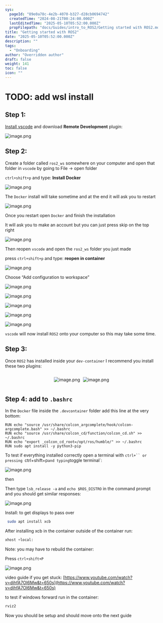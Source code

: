```yaml
---
sys:
  pageId: "89e0a78c-4e2b-4070-b327-d28cb0694742"
  createdTime: "2024-08-21T00:24:00.000Z"
  lastEditedTime: "2025-05-10T05:52:00.000Z"
  propFilepath: "docs/Guides/intro_to_ROS2/Getting started with ROS2.md"
title: "Getting started with ROS2"
date: "2025-05-10T05:52:00.000Z"
description: ""
tags:
  - "Onboarding"
author: "Overridden author"
draft: false
weight: 141
toc: false
icon: ""
---
```


# TODO: add wsl install

## Step 1:

[Install vscode](https://code.visualstudio.com/download) and download **Remote Development** plugin:

![image.png](https://prod-files-secure.s3.us-west-2.amazonaws.com/d518164a-d88e-44d1-a4ee-3adb3bd8bce0/efb52993-1881-4a40-b95e-6f020334f022/image.png?X-Amz-Algorithm=AWS4-HMAC-SHA256&X-Amz-Content-Sha256=UNSIGNED-PAYLOAD&X-Amz-Credential=ASIAZI2LB4665YF5LEIC%2F20250709%2Fus-west-2%2Fs3%2Faws4_request&X-Amz-Date=20250709T220914Z&X-Amz-Expires=3600&X-Amz-Security-Token=IQoJb3JpZ2luX2VjEKb%2F%2F%2F%2F%2F%2F%2F%2F%2F%2FwEaCXVzLXdlc3QtMiJHMEUCIQCv7ebFRjMcELxp3IVWzg37T3WgVwHe%2FsSV8dUySLX0yQIgeLsFC5H0XWifST0lV2MgTAyy1fD3UkfbbwtaEWzEi%2BMqiAQIr%2F%2F%2F%2F%2F%2F%2F%2F%2F%2F%2FARAAGgw2Mzc0MjMxODM4MDUiDMy7IlMyYzbZQMjpeyrcA4trtYt8Z3PU222V9%2BM6SvP5D%2FB2Y80OwFBtlrygHBoo%2BFhV1Y%2BOMEhtXWgQ6pGZH1RF54elnuDIfXGDz6BKvu0xLmpSX0HNRPgJRdq1TEzMJ5MjBsgT1w1VsEAuIxdGNtFKlNtU117kOrj1DsgvOPDKhT1l3AjBHJpFZXl4oSs8G7IAnDXRMRAAtcnRWW3m%2F%2F5cuFkduQpqqEYpIgfEUAc5Ij0xWDtB2e5V4Do7RKsBMfkyHtdUiCPfeVf5rX3KSF6MJkggzb45YOh94cQo%2B3GTb2qPEKCD7XXwA3nJCLBud%2BZ2efL8%2FXMuJRHo%2FTi0nq8mDD%2FrFpYs%2Bto0VYhh3%2BhTcma6lebQUPGLzRQ485lhRLUzEG8nM8IPedtNuvVMslgB2K7YX54q2lwdaUC6aaD%2BwAdmZ1uQj3qkt1c5I7rcaSlljBbQThVFHAWHnYgqaVKzPatU5dJiRpqeGmnOCBIgohtfwPjhZfGsKLVuNy8QIVdO21w5%2FwF2o6Or%2BTEyAptN%2Bs%2FgW5xbZ%2FRV8DfW6dg2fFYi5JHiTK2%2FYztll7H5CKPAwDsI016VqpR1DK9RNRsRN9W8zQ2FCKUyk7uK6kfW3D1fUIM1UIUKI1BmogPwqsuD5aGyMj532IwLMOTFu8MGOqUBEXNEs%2BXDwi2ipsmvcOsFog68FzWoNC6NAp0n5NxG%2BGkCn0vMn7M9bXlnw8SWfb4Sweq1MT5uo8J2OKWE2%2FVsHGHsuzAkeAzurf%2BYyVan8V6OcoSeWITRSoTHfm5DfycUxWXA2RnPlrzAaL0rZIIatGOHvBHq4WN5z6mLhYTTEtBYWJWtYSGj1j3jCVxVIudo2Pg0TWn9xpWyVXCM0Q70DNpk4x%2Fa&X-Amz-Signature=3926fe992079b88d05752cdf0e64be42564786d01f12d5b77f1e25443cd0f7a7&X-Amz-SignedHeaders=host&x-amz-checksum-mode=ENABLED&x-id=GetObject)

## Step 2:

Create a folder called `ros2_ws` somewhere on your computer and open that folder in `vscode` by going to File → open folder 

`ctrl+shift+p` and type: **Install Docker**

![image.png](https://prod-files-secure.s3.us-west-2.amazonaws.com/d518164a-d88e-44d1-a4ee-3adb3bd8bce0/2269dc0e-1cd5-47ff-bceb-c04ad9b2eab0/image.png?X-Amz-Algorithm=AWS4-HMAC-SHA256&X-Amz-Content-Sha256=UNSIGNED-PAYLOAD&X-Amz-Credential=ASIAZI2LB4665YF5LEIC%2F20250709%2Fus-west-2%2Fs3%2Faws4_request&X-Amz-Date=20250709T220914Z&X-Amz-Expires=3600&X-Amz-Security-Token=IQoJb3JpZ2luX2VjEKb%2F%2F%2F%2F%2F%2F%2F%2F%2F%2FwEaCXVzLXdlc3QtMiJHMEUCIQCv7ebFRjMcELxp3IVWzg37T3WgVwHe%2FsSV8dUySLX0yQIgeLsFC5H0XWifST0lV2MgTAyy1fD3UkfbbwtaEWzEi%2BMqiAQIr%2F%2F%2F%2F%2F%2F%2F%2F%2F%2F%2FARAAGgw2Mzc0MjMxODM4MDUiDMy7IlMyYzbZQMjpeyrcA4trtYt8Z3PU222V9%2BM6SvP5D%2FB2Y80OwFBtlrygHBoo%2BFhV1Y%2BOMEhtXWgQ6pGZH1RF54elnuDIfXGDz6BKvu0xLmpSX0HNRPgJRdq1TEzMJ5MjBsgT1w1VsEAuIxdGNtFKlNtU117kOrj1DsgvOPDKhT1l3AjBHJpFZXl4oSs8G7IAnDXRMRAAtcnRWW3m%2F%2F5cuFkduQpqqEYpIgfEUAc5Ij0xWDtB2e5V4Do7RKsBMfkyHtdUiCPfeVf5rX3KSF6MJkggzb45YOh94cQo%2B3GTb2qPEKCD7XXwA3nJCLBud%2BZ2efL8%2FXMuJRHo%2FTi0nq8mDD%2FrFpYs%2Bto0VYhh3%2BhTcma6lebQUPGLzRQ485lhRLUzEG8nM8IPedtNuvVMslgB2K7YX54q2lwdaUC6aaD%2BwAdmZ1uQj3qkt1c5I7rcaSlljBbQThVFHAWHnYgqaVKzPatU5dJiRpqeGmnOCBIgohtfwPjhZfGsKLVuNy8QIVdO21w5%2FwF2o6Or%2BTEyAptN%2Bs%2FgW5xbZ%2FRV8DfW6dg2fFYi5JHiTK2%2FYztll7H5CKPAwDsI016VqpR1DK9RNRsRN9W8zQ2FCKUyk7uK6kfW3D1fUIM1UIUKI1BmogPwqsuD5aGyMj532IwLMOTFu8MGOqUBEXNEs%2BXDwi2ipsmvcOsFog68FzWoNC6NAp0n5NxG%2BGkCn0vMn7M9bXlnw8SWfb4Sweq1MT5uo8J2OKWE2%2FVsHGHsuzAkeAzurf%2BYyVan8V6OcoSeWITRSoTHfm5DfycUxWXA2RnPlrzAaL0rZIIatGOHvBHq4WN5z6mLhYTTEtBYWJWtYSGj1j3jCVxVIudo2Pg0TWn9xpWyVXCM0Q70DNpk4x%2Fa&X-Amz-Signature=a103c5a757f46da460043ee55157dd5e49fc193b6e2575f02ad9db3a516b2a19&X-Amz-SignedHeaders=host&x-amz-checksum-mode=ENABLED&x-id=GetObject)

The `Docker` install will take sometime and at the end it will ask you to restart

![image.png](https://prod-files-secure.s3.us-west-2.amazonaws.com/d518164a-d88e-44d1-a4ee-3adb3bd8bce0/ed233f78-be33-4b1f-b89c-9c346c0e961e/image.png?X-Amz-Algorithm=AWS4-HMAC-SHA256&X-Amz-Content-Sha256=UNSIGNED-PAYLOAD&X-Amz-Credential=ASIAZI2LB4665YF5LEIC%2F20250709%2Fus-west-2%2Fs3%2Faws4_request&X-Amz-Date=20250709T220914Z&X-Amz-Expires=3600&X-Amz-Security-Token=IQoJb3JpZ2luX2VjEKb%2F%2F%2F%2F%2F%2F%2F%2F%2F%2FwEaCXVzLXdlc3QtMiJHMEUCIQCv7ebFRjMcELxp3IVWzg37T3WgVwHe%2FsSV8dUySLX0yQIgeLsFC5H0XWifST0lV2MgTAyy1fD3UkfbbwtaEWzEi%2BMqiAQIr%2F%2F%2F%2F%2F%2F%2F%2F%2F%2F%2FARAAGgw2Mzc0MjMxODM4MDUiDMy7IlMyYzbZQMjpeyrcA4trtYt8Z3PU222V9%2BM6SvP5D%2FB2Y80OwFBtlrygHBoo%2BFhV1Y%2BOMEhtXWgQ6pGZH1RF54elnuDIfXGDz6BKvu0xLmpSX0HNRPgJRdq1TEzMJ5MjBsgT1w1VsEAuIxdGNtFKlNtU117kOrj1DsgvOPDKhT1l3AjBHJpFZXl4oSs8G7IAnDXRMRAAtcnRWW3m%2F%2F5cuFkduQpqqEYpIgfEUAc5Ij0xWDtB2e5V4Do7RKsBMfkyHtdUiCPfeVf5rX3KSF6MJkggzb45YOh94cQo%2B3GTb2qPEKCD7XXwA3nJCLBud%2BZ2efL8%2FXMuJRHo%2FTi0nq8mDD%2FrFpYs%2Bto0VYhh3%2BhTcma6lebQUPGLzRQ485lhRLUzEG8nM8IPedtNuvVMslgB2K7YX54q2lwdaUC6aaD%2BwAdmZ1uQj3qkt1c5I7rcaSlljBbQThVFHAWHnYgqaVKzPatU5dJiRpqeGmnOCBIgohtfwPjhZfGsKLVuNy8QIVdO21w5%2FwF2o6Or%2BTEyAptN%2Bs%2FgW5xbZ%2FRV8DfW6dg2fFYi5JHiTK2%2FYztll7H5CKPAwDsI016VqpR1DK9RNRsRN9W8zQ2FCKUyk7uK6kfW3D1fUIM1UIUKI1BmogPwqsuD5aGyMj532IwLMOTFu8MGOqUBEXNEs%2BXDwi2ipsmvcOsFog68FzWoNC6NAp0n5NxG%2BGkCn0vMn7M9bXlnw8SWfb4Sweq1MT5uo8J2OKWE2%2FVsHGHsuzAkeAzurf%2BYyVan8V6OcoSeWITRSoTHfm5DfycUxWXA2RnPlrzAaL0rZIIatGOHvBHq4WN5z6mLhYTTEtBYWJWtYSGj1j3jCVxVIudo2Pg0TWn9xpWyVXCM0Q70DNpk4x%2Fa&X-Amz-Signature=ba0cca83af2cb7d3b58e6bb71f4f4a146e3bc031f85214583fe3b0223ad5da7a&X-Amz-SignedHeaders=host&x-amz-checksum-mode=ENABLED&x-id=GetObject)

Once you restart open `Docker` and finish the installation

It will ask you to make an account but you can just press skip on the top right

![image.png](https://prod-files-secure.s3.us-west-2.amazonaws.com/d518164a-d88e-44d1-a4ee-3adb3bd8bce0/21010ad9-1659-4fd9-9f59-9932a09b2a3d/image.png?X-Amz-Algorithm=AWS4-HMAC-SHA256&X-Amz-Content-Sha256=UNSIGNED-PAYLOAD&X-Amz-Credential=ASIAZI2LB4665YF5LEIC%2F20250709%2Fus-west-2%2Fs3%2Faws4_request&X-Amz-Date=20250709T220914Z&X-Amz-Expires=3600&X-Amz-Security-Token=IQoJb3JpZ2luX2VjEKb%2F%2F%2F%2F%2F%2F%2F%2F%2F%2FwEaCXVzLXdlc3QtMiJHMEUCIQCv7ebFRjMcELxp3IVWzg37T3WgVwHe%2FsSV8dUySLX0yQIgeLsFC5H0XWifST0lV2MgTAyy1fD3UkfbbwtaEWzEi%2BMqiAQIr%2F%2F%2F%2F%2F%2F%2F%2F%2F%2F%2FARAAGgw2Mzc0MjMxODM4MDUiDMy7IlMyYzbZQMjpeyrcA4trtYt8Z3PU222V9%2BM6SvP5D%2FB2Y80OwFBtlrygHBoo%2BFhV1Y%2BOMEhtXWgQ6pGZH1RF54elnuDIfXGDz6BKvu0xLmpSX0HNRPgJRdq1TEzMJ5MjBsgT1w1VsEAuIxdGNtFKlNtU117kOrj1DsgvOPDKhT1l3AjBHJpFZXl4oSs8G7IAnDXRMRAAtcnRWW3m%2F%2F5cuFkduQpqqEYpIgfEUAc5Ij0xWDtB2e5V4Do7RKsBMfkyHtdUiCPfeVf5rX3KSF6MJkggzb45YOh94cQo%2B3GTb2qPEKCD7XXwA3nJCLBud%2BZ2efL8%2FXMuJRHo%2FTi0nq8mDD%2FrFpYs%2Bto0VYhh3%2BhTcma6lebQUPGLzRQ485lhRLUzEG8nM8IPedtNuvVMslgB2K7YX54q2lwdaUC6aaD%2BwAdmZ1uQj3qkt1c5I7rcaSlljBbQThVFHAWHnYgqaVKzPatU5dJiRpqeGmnOCBIgohtfwPjhZfGsKLVuNy8QIVdO21w5%2FwF2o6Or%2BTEyAptN%2Bs%2FgW5xbZ%2FRV8DfW6dg2fFYi5JHiTK2%2FYztll7H5CKPAwDsI016VqpR1DK9RNRsRN9W8zQ2FCKUyk7uK6kfW3D1fUIM1UIUKI1BmogPwqsuD5aGyMj532IwLMOTFu8MGOqUBEXNEs%2BXDwi2ipsmvcOsFog68FzWoNC6NAp0n5NxG%2BGkCn0vMn7M9bXlnw8SWfb4Sweq1MT5uo8J2OKWE2%2FVsHGHsuzAkeAzurf%2BYyVan8V6OcoSeWITRSoTHfm5DfycUxWXA2RnPlrzAaL0rZIIatGOHvBHq4WN5z6mLhYTTEtBYWJWtYSGj1j3jCVxVIudo2Pg0TWn9xpWyVXCM0Q70DNpk4x%2Fa&X-Amz-Signature=155404bf9a441c2e95745d5c685e8686052e032cb268c93d2576f7170142a241&X-Amz-SignedHeaders=host&x-amz-checksum-mode=ENABLED&x-id=GetObject)

Then reopen `vscode` and open the `ros2_ws` folder you just made

press `ctrl+shift+p` and type: **reopen in container**

![image.png](https://prod-files-secure.s3.us-west-2.amazonaws.com/d518164a-d88e-44d1-a4ee-3adb3bd8bce0/4e93b8c2-41ad-488c-8095-c74205196118/image.png?X-Amz-Algorithm=AWS4-HMAC-SHA256&X-Amz-Content-Sha256=UNSIGNED-PAYLOAD&X-Amz-Credential=ASIAZI2LB4665YF5LEIC%2F20250709%2Fus-west-2%2Fs3%2Faws4_request&X-Amz-Date=20250709T220914Z&X-Amz-Expires=3600&X-Amz-Security-Token=IQoJb3JpZ2luX2VjEKb%2F%2F%2F%2F%2F%2F%2F%2F%2F%2FwEaCXVzLXdlc3QtMiJHMEUCIQCv7ebFRjMcELxp3IVWzg37T3WgVwHe%2FsSV8dUySLX0yQIgeLsFC5H0XWifST0lV2MgTAyy1fD3UkfbbwtaEWzEi%2BMqiAQIr%2F%2F%2F%2F%2F%2F%2F%2F%2F%2F%2FARAAGgw2Mzc0MjMxODM4MDUiDMy7IlMyYzbZQMjpeyrcA4trtYt8Z3PU222V9%2BM6SvP5D%2FB2Y80OwFBtlrygHBoo%2BFhV1Y%2BOMEhtXWgQ6pGZH1RF54elnuDIfXGDz6BKvu0xLmpSX0HNRPgJRdq1TEzMJ5MjBsgT1w1VsEAuIxdGNtFKlNtU117kOrj1DsgvOPDKhT1l3AjBHJpFZXl4oSs8G7IAnDXRMRAAtcnRWW3m%2F%2F5cuFkduQpqqEYpIgfEUAc5Ij0xWDtB2e5V4Do7RKsBMfkyHtdUiCPfeVf5rX3KSF6MJkggzb45YOh94cQo%2B3GTb2qPEKCD7XXwA3nJCLBud%2BZ2efL8%2FXMuJRHo%2FTi0nq8mDD%2FrFpYs%2Bto0VYhh3%2BhTcma6lebQUPGLzRQ485lhRLUzEG8nM8IPedtNuvVMslgB2K7YX54q2lwdaUC6aaD%2BwAdmZ1uQj3qkt1c5I7rcaSlljBbQThVFHAWHnYgqaVKzPatU5dJiRpqeGmnOCBIgohtfwPjhZfGsKLVuNy8QIVdO21w5%2FwF2o6Or%2BTEyAptN%2Bs%2FgW5xbZ%2FRV8DfW6dg2fFYi5JHiTK2%2FYztll7H5CKPAwDsI016VqpR1DK9RNRsRN9W8zQ2FCKUyk7uK6kfW3D1fUIM1UIUKI1BmogPwqsuD5aGyMj532IwLMOTFu8MGOqUBEXNEs%2BXDwi2ipsmvcOsFog68FzWoNC6NAp0n5NxG%2BGkCn0vMn7M9bXlnw8SWfb4Sweq1MT5uo8J2OKWE2%2FVsHGHsuzAkeAzurf%2BYyVan8V6OcoSeWITRSoTHfm5DfycUxWXA2RnPlrzAaL0rZIIatGOHvBHq4WN5z6mLhYTTEtBYWJWtYSGj1j3jCVxVIudo2Pg0TWn9xpWyVXCM0Q70DNpk4x%2Fa&X-Amz-Signature=89a5e99b2652dd5200e169211c1371ac4ea29246fadb910e81e01cea1f6ed56c&X-Amz-SignedHeaders=host&x-amz-checksum-mode=ENABLED&x-id=GetObject)

Choose “Add configuration to workspace”

![image.png](https://prod-files-secure.s3.us-west-2.amazonaws.com/d518164a-d88e-44d1-a4ee-3adb3bd8bce0/9560b282-5060-4989-ba37-97e7b2c22476/image.png?X-Amz-Algorithm=AWS4-HMAC-SHA256&X-Amz-Content-Sha256=UNSIGNED-PAYLOAD&X-Amz-Credential=ASIAZI2LB4665YF5LEIC%2F20250709%2Fus-west-2%2Fs3%2Faws4_request&X-Amz-Date=20250709T220914Z&X-Amz-Expires=3600&X-Amz-Security-Token=IQoJb3JpZ2luX2VjEKb%2F%2F%2F%2F%2F%2F%2F%2F%2F%2FwEaCXVzLXdlc3QtMiJHMEUCIQCv7ebFRjMcELxp3IVWzg37T3WgVwHe%2FsSV8dUySLX0yQIgeLsFC5H0XWifST0lV2MgTAyy1fD3UkfbbwtaEWzEi%2BMqiAQIr%2F%2F%2F%2F%2F%2F%2F%2F%2F%2F%2FARAAGgw2Mzc0MjMxODM4MDUiDMy7IlMyYzbZQMjpeyrcA4trtYt8Z3PU222V9%2BM6SvP5D%2FB2Y80OwFBtlrygHBoo%2BFhV1Y%2BOMEhtXWgQ6pGZH1RF54elnuDIfXGDz6BKvu0xLmpSX0HNRPgJRdq1TEzMJ5MjBsgT1w1VsEAuIxdGNtFKlNtU117kOrj1DsgvOPDKhT1l3AjBHJpFZXl4oSs8G7IAnDXRMRAAtcnRWW3m%2F%2F5cuFkduQpqqEYpIgfEUAc5Ij0xWDtB2e5V4Do7RKsBMfkyHtdUiCPfeVf5rX3KSF6MJkggzb45YOh94cQo%2B3GTb2qPEKCD7XXwA3nJCLBud%2BZ2efL8%2FXMuJRHo%2FTi0nq8mDD%2FrFpYs%2Bto0VYhh3%2BhTcma6lebQUPGLzRQ485lhRLUzEG8nM8IPedtNuvVMslgB2K7YX54q2lwdaUC6aaD%2BwAdmZ1uQj3qkt1c5I7rcaSlljBbQThVFHAWHnYgqaVKzPatU5dJiRpqeGmnOCBIgohtfwPjhZfGsKLVuNy8QIVdO21w5%2FwF2o6Or%2BTEyAptN%2Bs%2FgW5xbZ%2FRV8DfW6dg2fFYi5JHiTK2%2FYztll7H5CKPAwDsI016VqpR1DK9RNRsRN9W8zQ2FCKUyk7uK6kfW3D1fUIM1UIUKI1BmogPwqsuD5aGyMj532IwLMOTFu8MGOqUBEXNEs%2BXDwi2ipsmvcOsFog68FzWoNC6NAp0n5NxG%2BGkCn0vMn7M9bXlnw8SWfb4Sweq1MT5uo8J2OKWE2%2FVsHGHsuzAkeAzurf%2BYyVan8V6OcoSeWITRSoTHfm5DfycUxWXA2RnPlrzAaL0rZIIatGOHvBHq4WN5z6mLhYTTEtBYWJWtYSGj1j3jCVxVIudo2Pg0TWn9xpWyVXCM0Q70DNpk4x%2Fa&X-Amz-Signature=3805228bafae2a62abf83f6bb0c870468068c7c2b76c6e0ad1a29913915cd1bc&X-Amz-SignedHeaders=host&x-amz-checksum-mode=ENABLED&x-id=GetObject)

![image.png](https://prod-files-secure.s3.us-west-2.amazonaws.com/d518164a-d88e-44d1-a4ee-3adb3bd8bce0/2ee63f81-886b-48e8-a553-dc6e5eac99e4/image.png?X-Amz-Algorithm=AWS4-HMAC-SHA256&X-Amz-Content-Sha256=UNSIGNED-PAYLOAD&X-Amz-Credential=ASIAZI2LB4665YF5LEIC%2F20250709%2Fus-west-2%2Fs3%2Faws4_request&X-Amz-Date=20250709T220914Z&X-Amz-Expires=3600&X-Amz-Security-Token=IQoJb3JpZ2luX2VjEKb%2F%2F%2F%2F%2F%2F%2F%2F%2F%2FwEaCXVzLXdlc3QtMiJHMEUCIQCv7ebFRjMcELxp3IVWzg37T3WgVwHe%2FsSV8dUySLX0yQIgeLsFC5H0XWifST0lV2MgTAyy1fD3UkfbbwtaEWzEi%2BMqiAQIr%2F%2F%2F%2F%2F%2F%2F%2F%2F%2F%2FARAAGgw2Mzc0MjMxODM4MDUiDMy7IlMyYzbZQMjpeyrcA4trtYt8Z3PU222V9%2BM6SvP5D%2FB2Y80OwFBtlrygHBoo%2BFhV1Y%2BOMEhtXWgQ6pGZH1RF54elnuDIfXGDz6BKvu0xLmpSX0HNRPgJRdq1TEzMJ5MjBsgT1w1VsEAuIxdGNtFKlNtU117kOrj1DsgvOPDKhT1l3AjBHJpFZXl4oSs8G7IAnDXRMRAAtcnRWW3m%2F%2F5cuFkduQpqqEYpIgfEUAc5Ij0xWDtB2e5V4Do7RKsBMfkyHtdUiCPfeVf5rX3KSF6MJkggzb45YOh94cQo%2B3GTb2qPEKCD7XXwA3nJCLBud%2BZ2efL8%2FXMuJRHo%2FTi0nq8mDD%2FrFpYs%2Bto0VYhh3%2BhTcma6lebQUPGLzRQ485lhRLUzEG8nM8IPedtNuvVMslgB2K7YX54q2lwdaUC6aaD%2BwAdmZ1uQj3qkt1c5I7rcaSlljBbQThVFHAWHnYgqaVKzPatU5dJiRpqeGmnOCBIgohtfwPjhZfGsKLVuNy8QIVdO21w5%2FwF2o6Or%2BTEyAptN%2Bs%2FgW5xbZ%2FRV8DfW6dg2fFYi5JHiTK2%2FYztll7H5CKPAwDsI016VqpR1DK9RNRsRN9W8zQ2FCKUyk7uK6kfW3D1fUIM1UIUKI1BmogPwqsuD5aGyMj532IwLMOTFu8MGOqUBEXNEs%2BXDwi2ipsmvcOsFog68FzWoNC6NAp0n5NxG%2BGkCn0vMn7M9bXlnw8SWfb4Sweq1MT5uo8J2OKWE2%2FVsHGHsuzAkeAzurf%2BYyVan8V6OcoSeWITRSoTHfm5DfycUxWXA2RnPlrzAaL0rZIIatGOHvBHq4WN5z6mLhYTTEtBYWJWtYSGj1j3jCVxVIudo2Pg0TWn9xpWyVXCM0Q70DNpk4x%2Fa&X-Amz-Signature=1701f07854292463639d0922d7895ebad2f6756f31f5e13b24612e95e435e658&X-Amz-SignedHeaders=host&x-amz-checksum-mode=ENABLED&x-id=GetObject)

![image.png](https://prod-files-secure.s3.us-west-2.amazonaws.com/d518164a-d88e-44d1-a4ee-3adb3bd8bce0/ae1580b2-b048-407e-aed9-b584224a7a04/image.png?X-Amz-Algorithm=AWS4-HMAC-SHA256&X-Amz-Content-Sha256=UNSIGNED-PAYLOAD&X-Amz-Credential=ASIAZI2LB4665YF5LEIC%2F20250709%2Fus-west-2%2Fs3%2Faws4_request&X-Amz-Date=20250709T220914Z&X-Amz-Expires=3600&X-Amz-Security-Token=IQoJb3JpZ2luX2VjEKb%2F%2F%2F%2F%2F%2F%2F%2F%2F%2FwEaCXVzLXdlc3QtMiJHMEUCIQCv7ebFRjMcELxp3IVWzg37T3WgVwHe%2FsSV8dUySLX0yQIgeLsFC5H0XWifST0lV2MgTAyy1fD3UkfbbwtaEWzEi%2BMqiAQIr%2F%2F%2F%2F%2F%2F%2F%2F%2F%2F%2FARAAGgw2Mzc0MjMxODM4MDUiDMy7IlMyYzbZQMjpeyrcA4trtYt8Z3PU222V9%2BM6SvP5D%2FB2Y80OwFBtlrygHBoo%2BFhV1Y%2BOMEhtXWgQ6pGZH1RF54elnuDIfXGDz6BKvu0xLmpSX0HNRPgJRdq1TEzMJ5MjBsgT1w1VsEAuIxdGNtFKlNtU117kOrj1DsgvOPDKhT1l3AjBHJpFZXl4oSs8G7IAnDXRMRAAtcnRWW3m%2F%2F5cuFkduQpqqEYpIgfEUAc5Ij0xWDtB2e5V4Do7RKsBMfkyHtdUiCPfeVf5rX3KSF6MJkggzb45YOh94cQo%2B3GTb2qPEKCD7XXwA3nJCLBud%2BZ2efL8%2FXMuJRHo%2FTi0nq8mDD%2FrFpYs%2Bto0VYhh3%2BhTcma6lebQUPGLzRQ485lhRLUzEG8nM8IPedtNuvVMslgB2K7YX54q2lwdaUC6aaD%2BwAdmZ1uQj3qkt1c5I7rcaSlljBbQThVFHAWHnYgqaVKzPatU5dJiRpqeGmnOCBIgohtfwPjhZfGsKLVuNy8QIVdO21w5%2FwF2o6Or%2BTEyAptN%2Bs%2FgW5xbZ%2FRV8DfW6dg2fFYi5JHiTK2%2FYztll7H5CKPAwDsI016VqpR1DK9RNRsRN9W8zQ2FCKUyk7uK6kfW3D1fUIM1UIUKI1BmogPwqsuD5aGyMj532IwLMOTFu8MGOqUBEXNEs%2BXDwi2ipsmvcOsFog68FzWoNC6NAp0n5NxG%2BGkCn0vMn7M9bXlnw8SWfb4Sweq1MT5uo8J2OKWE2%2FVsHGHsuzAkeAzurf%2BYyVan8V6OcoSeWITRSoTHfm5DfycUxWXA2RnPlrzAaL0rZIIatGOHvBHq4WN5z6mLhYTTEtBYWJWtYSGj1j3jCVxVIudo2Pg0TWn9xpWyVXCM0Q70DNpk4x%2Fa&X-Amz-Signature=80cb3e8c1385aebf99c76c1b46f5c1173becb6e0345418cb8c5aaa7a3b72682e&X-Amz-SignedHeaders=host&x-amz-checksum-mode=ENABLED&x-id=GetObject)

![image.png](https://prod-files-secure.s3.us-west-2.amazonaws.com/d518164a-d88e-44d1-a4ee-3adb3bd8bce0/53255b28-f75e-430f-b9e3-c0ac8577e42b/image.png?X-Amz-Algorithm=AWS4-HMAC-SHA256&X-Amz-Content-Sha256=UNSIGNED-PAYLOAD&X-Amz-Credential=ASIAZI2LB4665YF5LEIC%2F20250709%2Fus-west-2%2Fs3%2Faws4_request&X-Amz-Date=20250709T220914Z&X-Amz-Expires=3600&X-Amz-Security-Token=IQoJb3JpZ2luX2VjEKb%2F%2F%2F%2F%2F%2F%2F%2F%2F%2FwEaCXVzLXdlc3QtMiJHMEUCIQCv7ebFRjMcELxp3IVWzg37T3WgVwHe%2FsSV8dUySLX0yQIgeLsFC5H0XWifST0lV2MgTAyy1fD3UkfbbwtaEWzEi%2BMqiAQIr%2F%2F%2F%2F%2F%2F%2F%2F%2F%2F%2FARAAGgw2Mzc0MjMxODM4MDUiDMy7IlMyYzbZQMjpeyrcA4trtYt8Z3PU222V9%2BM6SvP5D%2FB2Y80OwFBtlrygHBoo%2BFhV1Y%2BOMEhtXWgQ6pGZH1RF54elnuDIfXGDz6BKvu0xLmpSX0HNRPgJRdq1TEzMJ5MjBsgT1w1VsEAuIxdGNtFKlNtU117kOrj1DsgvOPDKhT1l3AjBHJpFZXl4oSs8G7IAnDXRMRAAtcnRWW3m%2F%2F5cuFkduQpqqEYpIgfEUAc5Ij0xWDtB2e5V4Do7RKsBMfkyHtdUiCPfeVf5rX3KSF6MJkggzb45YOh94cQo%2B3GTb2qPEKCD7XXwA3nJCLBud%2BZ2efL8%2FXMuJRHo%2FTi0nq8mDD%2FrFpYs%2Bto0VYhh3%2BhTcma6lebQUPGLzRQ485lhRLUzEG8nM8IPedtNuvVMslgB2K7YX54q2lwdaUC6aaD%2BwAdmZ1uQj3qkt1c5I7rcaSlljBbQThVFHAWHnYgqaVKzPatU5dJiRpqeGmnOCBIgohtfwPjhZfGsKLVuNy8QIVdO21w5%2FwF2o6Or%2BTEyAptN%2Bs%2FgW5xbZ%2FRV8DfW6dg2fFYi5JHiTK2%2FYztll7H5CKPAwDsI016VqpR1DK9RNRsRN9W8zQ2FCKUyk7uK6kfW3D1fUIM1UIUKI1BmogPwqsuD5aGyMj532IwLMOTFu8MGOqUBEXNEs%2BXDwi2ipsmvcOsFog68FzWoNC6NAp0n5NxG%2BGkCn0vMn7M9bXlnw8SWfb4Sweq1MT5uo8J2OKWE2%2FVsHGHsuzAkeAzurf%2BYyVan8V6OcoSeWITRSoTHfm5DfycUxWXA2RnPlrzAaL0rZIIatGOHvBHq4WN5z6mLhYTTEtBYWJWtYSGj1j3jCVxVIudo2Pg0TWn9xpWyVXCM0Q70DNpk4x%2Fa&X-Amz-Signature=032bd6a5f24b55495ce55fb3500edf8a477b0595175e54e20b7e730638251184&X-Amz-SignedHeaders=host&x-amz-checksum-mode=ENABLED&x-id=GetObject)

![image.png](https://prod-files-secure.s3.us-west-2.amazonaws.com/d518164a-d88e-44d1-a4ee-3adb3bd8bce0/7c562767-5af9-4ffb-97d1-327bcdf4ee00/image.png?X-Amz-Algorithm=AWS4-HMAC-SHA256&X-Amz-Content-Sha256=UNSIGNED-PAYLOAD&X-Amz-Credential=ASIAZI2LB4665YF5LEIC%2F20250709%2Fus-west-2%2Fs3%2Faws4_request&X-Amz-Date=20250709T220914Z&X-Amz-Expires=3600&X-Amz-Security-Token=IQoJb3JpZ2luX2VjEKb%2F%2F%2F%2F%2F%2F%2F%2F%2F%2FwEaCXVzLXdlc3QtMiJHMEUCIQCv7ebFRjMcELxp3IVWzg37T3WgVwHe%2FsSV8dUySLX0yQIgeLsFC5H0XWifST0lV2MgTAyy1fD3UkfbbwtaEWzEi%2BMqiAQIr%2F%2F%2F%2F%2F%2F%2F%2F%2F%2F%2FARAAGgw2Mzc0MjMxODM4MDUiDMy7IlMyYzbZQMjpeyrcA4trtYt8Z3PU222V9%2BM6SvP5D%2FB2Y80OwFBtlrygHBoo%2BFhV1Y%2BOMEhtXWgQ6pGZH1RF54elnuDIfXGDz6BKvu0xLmpSX0HNRPgJRdq1TEzMJ5MjBsgT1w1VsEAuIxdGNtFKlNtU117kOrj1DsgvOPDKhT1l3AjBHJpFZXl4oSs8G7IAnDXRMRAAtcnRWW3m%2F%2F5cuFkduQpqqEYpIgfEUAc5Ij0xWDtB2e5V4Do7RKsBMfkyHtdUiCPfeVf5rX3KSF6MJkggzb45YOh94cQo%2B3GTb2qPEKCD7XXwA3nJCLBud%2BZ2efL8%2FXMuJRHo%2FTi0nq8mDD%2FrFpYs%2Bto0VYhh3%2BhTcma6lebQUPGLzRQ485lhRLUzEG8nM8IPedtNuvVMslgB2K7YX54q2lwdaUC6aaD%2BwAdmZ1uQj3qkt1c5I7rcaSlljBbQThVFHAWHnYgqaVKzPatU5dJiRpqeGmnOCBIgohtfwPjhZfGsKLVuNy8QIVdO21w5%2FwF2o6Or%2BTEyAptN%2Bs%2FgW5xbZ%2FRV8DfW6dg2fFYi5JHiTK2%2FYztll7H5CKPAwDsI016VqpR1DK9RNRsRN9W8zQ2FCKUyk7uK6kfW3D1fUIM1UIUKI1BmogPwqsuD5aGyMj532IwLMOTFu8MGOqUBEXNEs%2BXDwi2ipsmvcOsFog68FzWoNC6NAp0n5NxG%2BGkCn0vMn7M9bXlnw8SWfb4Sweq1MT5uo8J2OKWE2%2FVsHGHsuzAkeAzurf%2BYyVan8V6OcoSeWITRSoTHfm5DfycUxWXA2RnPlrzAaL0rZIIatGOHvBHq4WN5z6mLhYTTEtBYWJWtYSGj1j3jCVxVIudo2Pg0TWn9xpWyVXCM0Q70DNpk4x%2Fa&X-Amz-Signature=b98efcbfaf45a23a07427083f48f1e57553018772083b81afdb9b066f3f5ff68&X-Amz-SignedHeaders=host&x-amz-checksum-mode=ENABLED&x-id=GetObject)

`vscode` will now install `ROS2` onto your computer so this may take some time.

## Step 3:

Once `ROS2` has installed inside your `dev-container` I recommend you install these two plugins:

<div style="display: flex;flex-direction: row; column-gap:10px; max-width: 630px;justify-content: center;">
<div>

![image.png](https://prod-files-secure.s3.us-west-2.amazonaws.com/d518164a-d88e-44d1-a4ee-3adb3bd8bce0/3fc3d550-5a54-4ba1-ba6b-faa01cdb7369/image.png?X-Amz-Algorithm=AWS4-HMAC-SHA256&X-Amz-Content-Sha256=UNSIGNED-PAYLOAD&X-Amz-Credential=ASIAZI2LB4662WSN5UUJ%2F20250709%2Fus-west-2%2Fs3%2Faws4_request&X-Amz-Date=20250709T220922Z&X-Amz-Expires=3600&X-Amz-Security-Token=IQoJb3JpZ2luX2VjEKb%2F%2F%2F%2F%2F%2F%2F%2F%2F%2FwEaCXVzLXdlc3QtMiJHMEUCIE1s6Ciryj52v5Qx%2B4iq8SFl0ikaFll8F1Uus2%2BrtisoAiEAwsQNo6yZgGzCSoP69tUoQERGp1fyxT8Sv1Rjs2LPNUMqiAQIr%2F%2F%2F%2F%2F%2F%2F%2F%2F%2F%2FARAAGgw2Mzc0MjMxODM4MDUiDPFLQwPUirTSixowrircAyve1n0YLc%2BJmG3MtzzAB9R%2Ff%2B301jdS2w7tKJeKOQ9Z7f6Xr2fH5KQkYTlCz8cy0fppjr0w%2FovSF7XKpKXNjmCADetRc2%2BkiRzljvj4y9EQP%2F8JLaCDqFd%2FxhMD3qXXaHC8%2FFzvW%2FfRAgJ6Tl5MKrdJZyRO%2BTAHutMIo1fey1NadjhkbsWhQfQMKY%2BgomO5r8w%2FCgYN2VRO%2FzHbh6kvVeVBd5zCDcwHS6GVZBztBXkYBE3a9MtrJw52eIF29rzXwtzSckprehAMaLRL3O9Gqrcu5PLOc0xg0abkvIOyTIFcpduZX7c2AVR%2BNqVsJRGxUkhsD%2BzjMUoTg%2BAhUiMOjnWhWkb4wsZo%2FAlEeZFWmfjg%2B6RDyWe6RSqxXAHgHYkW9a1kxPuji%2FLLZxvNCGfRpECyfj1bGqJTyRA8aaSkjwVXUK%2BEolt7ndXuaMbrCYbdT4M0xawQGYjvmagzvEYuh52LmxVgVnstSU%2FDbVAWN%2Bh0NhufGiC8W3SaQXLaiOdYZhvu1InDLOuNt8MIxHwckbMQPzlq%2FSvIMCERPLBHpGE0Wt0Mtxdt9emZrvzcv07F%2Fc3barYlXO2xDe4TauyfU0hfZqbd5TZA%2F7ChcymSl6HqX02h95CEH3f9LFIJMNDFu8MGOqUBucpbiQux0TH0B%2BHGHLkJYNumg6ny5SfCOqnxv%2Fgfx3J%2BYKDKmAt5E39NqWkRt6VWmThFs%2BcRAbpusFyoY%2BU38H0sqPpgeAtBaAZEkkJmiMtwW8Ph4cqaEj414g5IKTKgk4RdpEtHFfCxQjICCkYqsx%2BAGvuLuDpVF%2FTgOGgfX5O1C8rfiPOggMurYZY4EiYbqafQX5WrJn8Ey5Vj2anGay9Q1%2FpT&X-Amz-Signature=ecd3585aec3f6ba54f456e5bdcba3b2542000e8faf30a89114d8755647125b70&X-Amz-SignedHeaders=host&x-amz-checksum-mode=ENABLED&x-id=GetObject)

</div>
<div>

![image.png](https://prod-files-secure.s3.us-west-2.amazonaws.com/d518164a-d88e-44d1-a4ee-3adb3bd8bce0/d994cc66-13c2-4093-a5a3-f84cf4601a82/image.png?X-Amz-Algorithm=AWS4-HMAC-SHA256&X-Amz-Content-Sha256=UNSIGNED-PAYLOAD&X-Amz-Credential=ASIAZI2LB4664YTPX2ZV%2F20250709%2Fus-west-2%2Fs3%2Faws4_request&X-Amz-Date=20250709T220923Z&X-Amz-Expires=3600&X-Amz-Security-Token=IQoJb3JpZ2luX2VjEKb%2F%2F%2F%2F%2F%2F%2F%2F%2F%2FwEaCXVzLXdlc3QtMiJHMEUCIQDqFwvI0V0nEFY0cZV5OcyVel%2FkS1PZZHnZj%2B5lZTYq4wIgH9Ooxj5Sq%2F3%2Bqh8jZ08IKGsKlWmVm5o1KPm6tDV9QmYqiAQIr%2F%2F%2F%2F%2F%2F%2F%2F%2F%2F%2FARAAGgw2Mzc0MjMxODM4MDUiDJ69TvXxqkWwAIye5CrcA76TfUFL7EZSXz3B0P5JlcrBCAUvtXMB%2BWSt0uKqqOSjX%2BZTi1UWKodHX99WLdlJjUKxH8y1Cn%2BvjBOzLdn%2FQVN8wpJHUJzxTV5SsSs%2B14FLLhk6mvl64FiNgDBcWVzt8umLCVtzxA%2FvTip8wrUT1Fu3ldMGuqwv0Aj4oi5q7%2B%2FGTevBAwqpFLiuFjfConb3KHfdX4l4vGQ0g%2FDaidzTS8vjqEnq68rHdNlxLsp1eEyMxYHDG57XuQTsqSQ7Jrh551U30fveefte18H4oVuYaq%2B1J3GHLedpaquGJ0coiLH7qr%2BMlcFV7uJT6B0M6JJJ2G9gMbr8%2FcUOooeX7WO5CN6z%2FiatXG5wgyJpcvzAw4Rjplso4k2p9bg2BQQEHlLV122uQop4u0Rh44Y%2Bxm9MzDuq%2B2Kx2uezxVys2kK0DA08HwZos4S15arP6jzK6EZ8GaFhxC8mwmUDi0XfNsgFLAfy7wpjcRLrZ6c%2BiT%2B9DyVD7NZ%2B9xSEr771acs3BMj0NPw2FdT3GedOzhBmT5CpdkMGd8kdglrj09KXQSaAWVpFEafGUzSeoxvMXuxuLcpCDPEgU4qRjhD8QGeaD9xaKZ8iaaYBSwBoo9kZQC8zXTTIJAvQu8HdnoidCVPrMP%2FEu8MGOqUBZta1Mn5Pw2S1AhKc8JFti2%2BemcckVVbX8OgIYfhqpsuXeQJC0ZVE%2BIepHRWa%2FbvM3%2BsanxmwQ5ihhLOIopHfQ1CtTluwgUjGpwucnxogqKEAyp5NPxJbfGvkHtR6i3T4MBoY37S7xk2%2BdaFaZz4n4wngcLzifCB1iqn1HgrjJH8TmMPqUgjJyJRyGBdNJHF%2Fndba5rwZ0QQ1G22mkfFo8tgpFJmL&X-Amz-Signature=481d5cfdfd3d07cb5f7d4ba5bb96e8347e4de02e521253ae767d51cf312a2caf&X-Amz-SignedHeaders=host&x-amz-checksum-mode=ENABLED&x-id=GetObject)

</div>
</div>

## Step 4: add to `.bashrc`

In the `Docker` file inside the `.devcontainer` folder add this line at the very bottom: 

```docker
RUN echo "source /usr/share/colcon_argcomplete/hook/colcon-argcomplete.bash" >> ~/.bashrc
RUN echo "source /usr/share/colcon_cd/function/colcon_cd.sh" >> ~/.bashrc
RUN echo "export _colcon_cd_root=/opt/ros/humble/" >> ~/.bashrc
RUN sudo apt install -y python3-pip 
```

To test if everything installed correctly open a terminal with `ctrl+`` or pressing `ctrl+shift+p` and typing `toggle terminal`:

![image.png](https://prod-files-secure.s3.us-west-2.amazonaws.com/d518164a-d88e-44d1-a4ee-3adb3bd8bce0/6a4943d8-b04e-4c02-9a58-775f3384d1a5/image.png?X-Amz-Algorithm=AWS4-HMAC-SHA256&X-Amz-Content-Sha256=UNSIGNED-PAYLOAD&X-Amz-Credential=ASIAZI2LB4665YF5LEIC%2F20250709%2Fus-west-2%2Fs3%2Faws4_request&X-Amz-Date=20250709T220914Z&X-Amz-Expires=3600&X-Amz-Security-Token=IQoJb3JpZ2luX2VjEKb%2F%2F%2F%2F%2F%2F%2F%2F%2F%2FwEaCXVzLXdlc3QtMiJHMEUCIQCv7ebFRjMcELxp3IVWzg37T3WgVwHe%2FsSV8dUySLX0yQIgeLsFC5H0XWifST0lV2MgTAyy1fD3UkfbbwtaEWzEi%2BMqiAQIr%2F%2F%2F%2F%2F%2F%2F%2F%2F%2F%2FARAAGgw2Mzc0MjMxODM4MDUiDMy7IlMyYzbZQMjpeyrcA4trtYt8Z3PU222V9%2BM6SvP5D%2FB2Y80OwFBtlrygHBoo%2BFhV1Y%2BOMEhtXWgQ6pGZH1RF54elnuDIfXGDz6BKvu0xLmpSX0HNRPgJRdq1TEzMJ5MjBsgT1w1VsEAuIxdGNtFKlNtU117kOrj1DsgvOPDKhT1l3AjBHJpFZXl4oSs8G7IAnDXRMRAAtcnRWW3m%2F%2F5cuFkduQpqqEYpIgfEUAc5Ij0xWDtB2e5V4Do7RKsBMfkyHtdUiCPfeVf5rX3KSF6MJkggzb45YOh94cQo%2B3GTb2qPEKCD7XXwA3nJCLBud%2BZ2efL8%2FXMuJRHo%2FTi0nq8mDD%2FrFpYs%2Bto0VYhh3%2BhTcma6lebQUPGLzRQ485lhRLUzEG8nM8IPedtNuvVMslgB2K7YX54q2lwdaUC6aaD%2BwAdmZ1uQj3qkt1c5I7rcaSlljBbQThVFHAWHnYgqaVKzPatU5dJiRpqeGmnOCBIgohtfwPjhZfGsKLVuNy8QIVdO21w5%2FwF2o6Or%2BTEyAptN%2Bs%2FgW5xbZ%2FRV8DfW6dg2fFYi5JHiTK2%2FYztll7H5CKPAwDsI016VqpR1DK9RNRsRN9W8zQ2FCKUyk7uK6kfW3D1fUIM1UIUKI1BmogPwqsuD5aGyMj532IwLMOTFu8MGOqUBEXNEs%2BXDwi2ipsmvcOsFog68FzWoNC6NAp0n5NxG%2BGkCn0vMn7M9bXlnw8SWfb4Sweq1MT5uo8J2OKWE2%2FVsHGHsuzAkeAzurf%2BYyVan8V6OcoSeWITRSoTHfm5DfycUxWXA2RnPlrzAaL0rZIIatGOHvBHq4WN5z6mLhYTTEtBYWJWtYSGj1j3jCVxVIudo2Pg0TWn9xpWyVXCM0Q70DNpk4x%2Fa&X-Amz-Signature=b1900a52e681b587ea7582c70097977942fdce7fbc154ae88d6c8985acecbd29&X-Amz-SignedHeaders=host&x-amz-checksum-mode=ENABLED&x-id=GetObject)

then 

Then type `lsb_release -a` and `echo $ROS_DISTRO` in the command prompt and you should get similar responses:

![image.png](https://prod-files-secure.s3.us-west-2.amazonaws.com/d518164a-d88e-44d1-a4ee-3adb3bd8bce0/3e635dec-a805-4e85-8b9e-d000e5b71a4e/image.png?X-Amz-Algorithm=AWS4-HMAC-SHA256&X-Amz-Content-Sha256=UNSIGNED-PAYLOAD&X-Amz-Credential=ASIAZI2LB4665YF5LEIC%2F20250709%2Fus-west-2%2Fs3%2Faws4_request&X-Amz-Date=20250709T220914Z&X-Amz-Expires=3600&X-Amz-Security-Token=IQoJb3JpZ2luX2VjEKb%2F%2F%2F%2F%2F%2F%2F%2F%2F%2FwEaCXVzLXdlc3QtMiJHMEUCIQCv7ebFRjMcELxp3IVWzg37T3WgVwHe%2FsSV8dUySLX0yQIgeLsFC5H0XWifST0lV2MgTAyy1fD3UkfbbwtaEWzEi%2BMqiAQIr%2F%2F%2F%2F%2F%2F%2F%2F%2F%2F%2FARAAGgw2Mzc0MjMxODM4MDUiDMy7IlMyYzbZQMjpeyrcA4trtYt8Z3PU222V9%2BM6SvP5D%2FB2Y80OwFBtlrygHBoo%2BFhV1Y%2BOMEhtXWgQ6pGZH1RF54elnuDIfXGDz6BKvu0xLmpSX0HNRPgJRdq1TEzMJ5MjBsgT1w1VsEAuIxdGNtFKlNtU117kOrj1DsgvOPDKhT1l3AjBHJpFZXl4oSs8G7IAnDXRMRAAtcnRWW3m%2F%2F5cuFkduQpqqEYpIgfEUAc5Ij0xWDtB2e5V4Do7RKsBMfkyHtdUiCPfeVf5rX3KSF6MJkggzb45YOh94cQo%2B3GTb2qPEKCD7XXwA3nJCLBud%2BZ2efL8%2FXMuJRHo%2FTi0nq8mDD%2FrFpYs%2Bto0VYhh3%2BhTcma6lebQUPGLzRQ485lhRLUzEG8nM8IPedtNuvVMslgB2K7YX54q2lwdaUC6aaD%2BwAdmZ1uQj3qkt1c5I7rcaSlljBbQThVFHAWHnYgqaVKzPatU5dJiRpqeGmnOCBIgohtfwPjhZfGsKLVuNy8QIVdO21w5%2FwF2o6Or%2BTEyAptN%2Bs%2FgW5xbZ%2FRV8DfW6dg2fFYi5JHiTK2%2FYztll7H5CKPAwDsI016VqpR1DK9RNRsRN9W8zQ2FCKUyk7uK6kfW3D1fUIM1UIUKI1BmogPwqsuD5aGyMj532IwLMOTFu8MGOqUBEXNEs%2BXDwi2ipsmvcOsFog68FzWoNC6NAp0n5NxG%2BGkCn0vMn7M9bXlnw8SWfb4Sweq1MT5uo8J2OKWE2%2FVsHGHsuzAkeAzurf%2BYyVan8V6OcoSeWITRSoTHfm5DfycUxWXA2RnPlrzAaL0rZIIatGOHvBHq4WN5z6mLhYTTEtBYWJWtYSGj1j3jCVxVIudo2Pg0TWn9xpWyVXCM0Q70DNpk4x%2Fa&X-Amz-Signature=3709133aae818083980afcf39e667a0b0d0d5cff7445f114a88d8688ac1377c8&X-Amz-SignedHeaders=host&x-amz-checksum-mode=ENABLED&x-id=GetObject)

Install:  to get displays to pass over

```bash
 sudo apt install xcb
```

After installing xcb in the container outside of the container run:

```python
xhost +local:
```

Note: you may have to rebuild the container:

Press `ctrl+shift+P`

![image.png](https://prod-files-secure.s3.us-west-2.amazonaws.com/d518164a-d88e-44d1-a4ee-3adb3bd8bce0/6c2be660-2618-4c38-9c26-53554f7a0b7b/image.png?X-Amz-Algorithm=AWS4-HMAC-SHA256&X-Amz-Content-Sha256=UNSIGNED-PAYLOAD&X-Amz-Credential=ASIAZI2LB4665YF5LEIC%2F20250709%2Fus-west-2%2Fs3%2Faws4_request&X-Amz-Date=20250709T220914Z&X-Amz-Expires=3600&X-Amz-Security-Token=IQoJb3JpZ2luX2VjEKb%2F%2F%2F%2F%2F%2F%2F%2F%2F%2FwEaCXVzLXdlc3QtMiJHMEUCIQCv7ebFRjMcELxp3IVWzg37T3WgVwHe%2FsSV8dUySLX0yQIgeLsFC5H0XWifST0lV2MgTAyy1fD3UkfbbwtaEWzEi%2BMqiAQIr%2F%2F%2F%2F%2F%2F%2F%2F%2F%2F%2FARAAGgw2Mzc0MjMxODM4MDUiDMy7IlMyYzbZQMjpeyrcA4trtYt8Z3PU222V9%2BM6SvP5D%2FB2Y80OwFBtlrygHBoo%2BFhV1Y%2BOMEhtXWgQ6pGZH1RF54elnuDIfXGDz6BKvu0xLmpSX0HNRPgJRdq1TEzMJ5MjBsgT1w1VsEAuIxdGNtFKlNtU117kOrj1DsgvOPDKhT1l3AjBHJpFZXl4oSs8G7IAnDXRMRAAtcnRWW3m%2F%2F5cuFkduQpqqEYpIgfEUAc5Ij0xWDtB2e5V4Do7RKsBMfkyHtdUiCPfeVf5rX3KSF6MJkggzb45YOh94cQo%2B3GTb2qPEKCD7XXwA3nJCLBud%2BZ2efL8%2FXMuJRHo%2FTi0nq8mDD%2FrFpYs%2Bto0VYhh3%2BhTcma6lebQUPGLzRQ485lhRLUzEG8nM8IPedtNuvVMslgB2K7YX54q2lwdaUC6aaD%2BwAdmZ1uQj3qkt1c5I7rcaSlljBbQThVFHAWHnYgqaVKzPatU5dJiRpqeGmnOCBIgohtfwPjhZfGsKLVuNy8QIVdO21w5%2FwF2o6Or%2BTEyAptN%2Bs%2FgW5xbZ%2FRV8DfW6dg2fFYi5JHiTK2%2FYztll7H5CKPAwDsI016VqpR1DK9RNRsRN9W8zQ2FCKUyk7uK6kfW3D1fUIM1UIUKI1BmogPwqsuD5aGyMj532IwLMOTFu8MGOqUBEXNEs%2BXDwi2ipsmvcOsFog68FzWoNC6NAp0n5NxG%2BGkCn0vMn7M9bXlnw8SWfb4Sweq1MT5uo8J2OKWE2%2FVsHGHsuzAkeAzurf%2BYyVan8V6OcoSeWITRSoTHfm5DfycUxWXA2RnPlrzAaL0rZIIatGOHvBHq4WN5z6mLhYTTEtBYWJWtYSGj1j3jCVxVIudo2Pg0TWn9xpWyVXCM0Q70DNpk4x%2Fa&X-Amz-Signature=026960f9d11dc150aaba42f90c588e8597a93fbeda660037fbe54f6a9ce5d027&X-Amz-SignedHeaders=host&x-amz-checksum-mode=ENABLED&x-id=GetObject)

video guide if you get stuck: [https://www.youtube.com/watch?v=dihfA7Ol6Mw&t=650s](https://www.youtube.com/watch?v=dihfA7Ol6Mw&t=650s)

to test if windows forward run in the container:

```bash
rviz2
```

Now you should be setup and should move onto the next guide 
